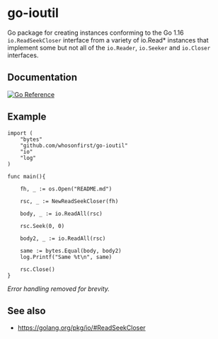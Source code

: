 # go-ioutil

Go package for creating instances conforming to the Go 1.16 `io.ReadSeekCloser` interface from a variety of io.Read* instances that implement some but not all of the `io.Reader`, `io.Seeker` and `io.Closer` interfaces.

## Documentation

[![Go Reference](https://pkg.go.dev/badge/github.com/whosonfirst/go-ioutil.svg)](https://pkg.go.dev/github.com/whosonfirst/go-ioutil)

## Example

```
import (
	"bytes"
	"github.com/whosonfirst/go-ioutil"
	"io"
	"log"
)

func main(){

	fh, _ := os.Open("README.md")
	
	rsc, _ := NewReadSeekCloser(fh)

	body, _ := io.ReadAll(rsc)

	rsc.Seek(0, 0)

	body2, _ := io.ReadAll(rsc)

	same := bytes.Equal(body, body2)
	log.Printf("Same %t\n", same)

	rsc.Close()
}	
```

_Error handling removed for brevity._

## See also

* https://golang.org/pkg/io/#ReadSeekCloser
